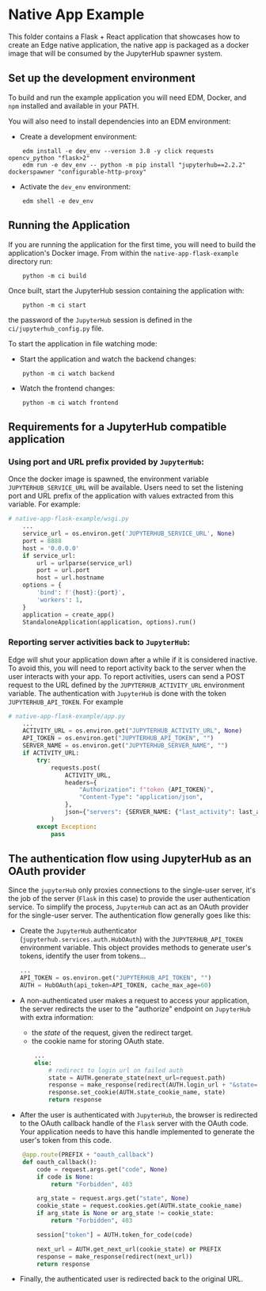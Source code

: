 # Native App Example

This folder contains a Flask + React application that showcases how to
create an Edge native application, the native app is packaged as a docker image that will be consumed by the JupyterHub spawner system.

## Set up the development environment

To build and run the example application you will need EDM, Docker, and `npm`
installed and available in your PATH.

You will also need to install dependencies into an EDM environment:

- Create a development environment:

```commandline
    edm install -e dev_env --version 3.8 -y click requests opencv_python "flask>2"
    edm run -e dev_env -- python -m pip install "jupyterhub==2.2.2" dockerspawner "configurable-http-proxy"
```   
- Activate the `dev_env` environment:

```commandline
    edm shell -e dev_env
```   

## Running the Application

If you are running the application for the first time, you will need to build
the application's Docker image. From within the `native-app-flask-example` directory
run:

```commandline
    python -m ci build
```

Once built, start the JupyterHub session containing the application with:

```commandline
    python -m ci start
```
the password of the `JupyterHub` session is defined in the `ci/jupyterhub_config.py` file.

To start the application in file watching mode:
- Start the application and watch the backend changes:

```commandline
    python -m ci watch backend
```
- Watch the frontend changes:

```commandline
    python -m ci watch frontend
```


## Requirements for a JupyterHub compatible application

### Using port and URL prefix provided by `JupyterHub`: 

Once the docker image is spawned, the environment variable `JUPYTERHUB_SERVICE_URL`
will be available. Users need to set the listening port and URL prefix of the
application with values extracted from this variable. For example:

```python
# native-app-flask-example/wsgi.py
    ...
    service_url = os.environ.get('JUPYTERHUB_SERVICE_URL', None)
    port = 8888
    host = '0.0.0.0'
    if service_url:
        url = urlparse(service_url)
        port = url.port
        host = url.hostname
    options = {
        'bind': f'{host}:{port}',
        'workers': 1,
    }
    application = create_app()
    StandaloneApplication(application, options).run()
```

### Reporting server activities back to `JupyterHub`: 

Edge will shut your application down after a while if it is considered inactive.
To avoid this, you will need to report activity back to the server when the user
interacts with your app.
To report activities, users can send a POST request to the URL defined by the 
`JUPYTERHUB_ACTIVITY_URL` environment variable. The authentication with `JupyterHub`
is done with the token `JUPYTERHUB_API_TOKEN`. For example  

```python
# native-app-flask-example/app.py
    ...
    ACTIVITY_URL = os.environ.get("JUPYTERHUB_ACTIVITY_URL", None)
    API_TOKEN = os.environ.get("JUPYTERHUB_API_TOKEN", "")
    SERVER_NAME = os.environ.get("JUPYTERHUB_SERVER_NAME", "")
    if ACTIVITY_URL:
        try:
            requests.post(
                ACTIVITY_URL,
                headers={
                    "Authorization": f"token {API_TOKEN}",
                    "Content-Type": "application/json",
                },
                json={"servers": {SERVER_NAME: {"last_activity": last_activity}}},
            )
        except Exception:
            pass
```

## The authentication flow using JupyterHub as an OAuth provider

Since the `jupyterHub` only proxies connections to the single-user server,
it's the job of the server (`Flask` in this case) to provide the user authentication
service. To simplify the process, `JupyterHub` can act as an OAuth provider for the
single-user server.
The authentication flow generally goes like this:

* Create the `JupyterHub` authenticator (`jupyterhub.services.auth.HubOAuth`)
with the `JUPYTERHUB_API_TOKEN` environment variable. This object provides methods
to generate user's tokens, identify the user from tokens...

    ```python
    ...
    API_TOKEN = os.environ.get("JUPYTERHUB_API_TOKEN", "")
    AUTH = HubOAuth(api_token=API_TOKEN, cache_max_age=60)
    ```
* A non-authenticated user makes a request to access your application, the server
redirects the user to the "authorize" endpoint on `JupyterHub` with extra information:
    - the *state* of the request, given the redirect target.
    - the cookie name for storing OAuth state.

    ```python
        ...
        else:
            # redirect to login url on failed auth
            state = AUTH.generate_state(next_url=request.path)
            response = make_response(redirect(AUTH.login_url + "&state=%s" % state))
            response.set_cookie(AUTH.state_cookie_name, state)
            return response
    ```
* After the user is authenticated with `JupyterHub`, the browser is redirected to the
OAuth callback handle of the `Flask` server with the OAuth code. Your application needs
to have this handle implemented to generate the user's token from this code.

```python
    @app.route(PREFIX + "oauth_callback")
    def oauth_callback():
        code = request.args.get("code", None)
        if code is None:
            return "Forbidden", 403

        arg_state = request.args.get("state", None)
        cookie_state = request.cookies.get(AUTH.state_cookie_name)
        if arg_state is None or arg_state != cookie_state:
            return "Forbidden", 403

        session["token"] = AUTH.token_for_code(code)

        next_url = AUTH.get_next_url(cookie_state) or PREFIX
        response = make_response(redirect(next_url))
        return response
```

* Finally, the authenticated user is redirected back to the original URL. 



